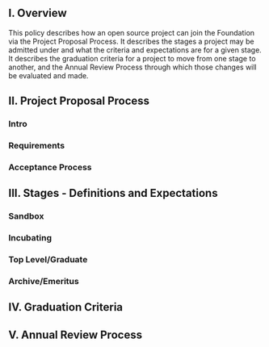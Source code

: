 ## I. Overview
This policy describes how an open source project can join the Foundation via the Project Proposal Process. It describes the stages a project may be admitted under and what the criteria and expectations are for a given stage. It describes the graduation criteria for a project to move from one stage to another, and the Annual Review Process through which those changes will be evaluated and made. 

## II. Project Proposal Process

### Intro
### Requirements
### Acceptance Process

## III. Stages - Definitions and Expectations

### Sandbox
### Incubating
### Top Level/Graduate
### Archive/Emeritus

## IV. Graduation Criteria

## V. Annual Review Process